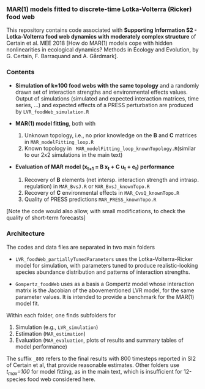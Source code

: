 ###  MAR(1) models fitted to discrete-time Lotka-Volterra (Ricker) food web 
This repository contains code associated with **Supporting Information S2 - Lotka-Volterra food web dynamics with moderately complex structure** of Certain et al. MEE 2018 [How do MAR(1) models cope with hidden nonlinearities in ecological dynamics? Methods in Ecology and Evolution, by G. Certain, F. Barraquand and A. Gårdmark]. 

### Contents

* __Simulation of **k=100** food webs with the same topology__ and a randomly drawn set of interaction strengths and environmental effects values.  Output of simulations (simulated and expected interaction matrices, time series, ...) and expected effects of a PRESS perturbation are produced by `` LVR_foodWeb_simulation.R ``

* __MAR(1) model fitting__, both with 
  1. Unknown topology, i.e., no prior knowledge on the **B** and **C** matrices in ``MAR_modelFitting_loop.R``
  2. Known topology in `` MAR_modelFitting_loop_knownTopology.R``(similar to our 2x2 simulations in the main text)

* __Evaluation of MAR model (x<sub>t+1</sub> = B x<sub>t</sub> + C u<sub>t</sub> + e<sub>t</sub>) performance__
  1. Recovery of **B** elements (net intersp. interaction strength and intrasp. regulation) in ``MAR_BvsJ.R`` or ``MAR_BvsJ_knownTopo.R``
  2. Recovery of **C** environmental effects in ``MAR_CvsQ_knownTopo.R``
  3. Quality of PRESS predictions ``MAR_PRESS_knownTopo.R``

[Note the code would also allow, with small modifications, to check the quality of short-term forecasts]

### Architecture 

The codes and data files are separated in two main folders

* ``LVR_foodWeb_partiallyTunedParameters`` uses the Lotka-Volterra-Ricker model for simulation, with parameters tuned to produce realistic-looking species abundance distribution and patterns of interaction strengths. 

* ``Gompertz_foodWeb`` uses as a basis a Gompertz model whose interaction matrix is the Jacobian of the abovementioned LVR model, for the same parameter values. It is intended to provide a benchmark for the MAR(1) model fit. 

Within each folder, one finds subfolders for 
  1. Simulation (e.g., ``LVR_simulation``)
  2. Estimation (``MAR_estimation``)
  3. Evaluation (``MAR_evaluation``, plots of results and summary tables of model performance) 
  
The suffix ``_800`` refers to the final results with 800 timesteps reported in SI2 of Certain et al, that provide reasonable estimates. Other folders use *t<sub>max</sub>=100* for model fitting, as in the main text, which is insufficient for 12-species food web considered here. 




